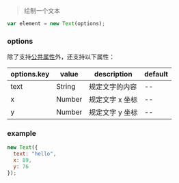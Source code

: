 > 绘制一个文本

```js
var element = new Text(options);
```

### options

除了支持[公共属性](../Element.md)外，还支持以下属性：

| options.key | value  | description     | default |
| ----------- | ------ | --------------- | ------- |
| text        | String | 规定文字的内容  | --      |
| x           | Number | 规定文字 x 坐标 | --      |
| y           | Number | 规定文字 y 坐标 | --      |

### example

```js
new Text({
  text: "hello",
  x: 89,
  y: 76
});
```
